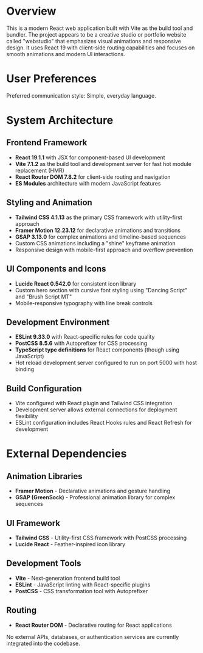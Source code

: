 # Overview

This is a modern React web application built with Vite as the build tool and bundler. The project appears to be a creative studio or portfolio website called "webstudio" that emphasizes visual animations and responsive design. It uses React 19 with client-side routing capabilities and focuses on smooth animations and modern UI interactions.

# User Preferences

Preferred communication style: Simple, everyday language.

# System Architecture

## Frontend Framework
- **React 19.1.1** with JSX for component-based UI development
- **Vite 7.1.2** as the build tool and development server for fast hot module replacement (HMR)
- **React Router DOM 7.8.2** for client-side routing and navigation
- **ES Modules** architecture with modern JavaScript features

## Styling and Animation
- **Tailwind CSS 4.1.13** as the primary CSS framework with utility-first approach
- **Framer Motion 12.23.12** for declarative animations and transitions
- **GSAP 3.13.0** for complex animations and timeline-based sequences
- Custom CSS animations including a "shine" keyframe animation
- Responsive design with mobile-first approach and overflow prevention

## UI Components and Icons
- **Lucide React 0.542.0** for consistent icon library
- Custom hero section with cursive font styling using "Dancing Script" and "Brush Script MT"
- Mobile-responsive typography with line break controls

## Development Environment
- **ESLint 9.33.0** with React-specific rules for code quality
- **PostCSS 8.5.6** with Autoprefixer for CSS processing
- **TypeScript type definitions** for React components (though using JavaScript)
- Hot reload development server configured to run on port 5000 with host binding

## Build Configuration
- Vite configured with React plugin and Tailwind CSS integration
- Development server allows external connections for deployment flexibility
- ESLint configuration includes React Hooks rules and React Refresh for development

# External Dependencies

## Animation Libraries
- **Framer Motion** - Declarative animations and gesture handling
- **GSAP (GreenSock)** - Professional animation library for complex sequences

## UI Framework
- **Tailwind CSS** - Utility-first CSS framework with PostCSS processing
- **Lucide React** - Feather-inspired icon library

## Development Tools
- **Vite** - Next-generation frontend build tool
- **ESLint** - JavaScript linting with React-specific plugins
- **PostCSS** - CSS transformation tool with Autoprefixer

## Routing
- **React Router DOM** - Declarative routing for React applications

No external APIs, databases, or authentication services are currently integrated into the codebase.